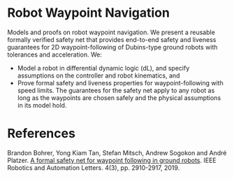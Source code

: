 Robot Waypoint Navigation
=========================

Models and proofs on robot waypoint navigation. We present a reusable formally verified safety net 
that provides end-to-end safety and liveness guarantees for 2D waypoint-following of 
Dubins-type ground robots with tolerances and acceleration. We: 
* Model a robot in differential dynamic logic (dL), and specify assumptions on the controller and robot kinematics, and
* Prove formal safety and liveness properties for waypoint-following with speed limits.
The guarantees for the safety net apply to any robot as long as the waypoints are chosen safely and the physical assumptions 
in its model hold.

# References

Brandon Bohrer, Yong Kiam Tan, Stefan Mitsch, Andrew Sogokon and André Platzer. 
[A formal safety net for waypoint following in ground robots](https://doi.org/10.1109/LRA.2019.2923099).
IEEE Robotics and Automation Letters. 4(3), pp. 2910-2917, 2019.
